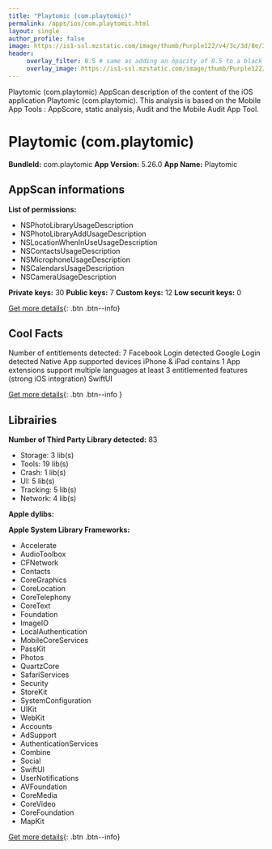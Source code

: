 ```yaml
---
title: "Playtomic (com.playtomic)"
permalink: /apps/ios/com.playtomic.html
layout: single
author_profile: false
image: https://is1-ssl.mzstatic.com/image/thumb/Purple122/v4/3c/3d/8e/3c3d8e5f-3052-7eb7-b656-7ad54133a5eb/AppIcon-1x_U007emarketing-0-10-0-85-220.png/512x512bb.jpg
header: 
     overlay_filter: 0.5 # same as adding an opacity of 0.5 to a black background
     overlay_image: https://is1-ssl.mzstatic.com/image/thumb/Purple122/v4/3c/3d/8e/3c3d8e5f-3052-7eb7-b656-7ad54133a5eb/AppIcon-1x_U007emarketing-0-10-0-85-220.png/512x512bb.jpg
---
```

Playtomic (com.playtomic) AppScan description of the content of the iOS application Playtomic (com.playtomic). This analysis is based on the Mobile App Tools : AppScore, static analysis, Audit and the Mobile Audit App Tool.

# Playtomic (com.playtomic)

**BundleId:** com.playtomic
**App Version:** 5.26.0
**App Name:** Playtomic


## AppScan informations 

**List of permissions:** 
- NSPhotoLibraryUsageDescription
- NSPhotoLibraryAddUsageDescription
- NSLocationWhenInUseUsageDescription
- NSContactsUsageDescription
- NSMicrophoneUsageDescription
- NSCalendarsUsageDescription
- NSCameraUsageDescription
  
  
**Private keys:** 30
**Public keys:** 7
**Custom keys:** 12
**Low securit keys:** 0
  
[Get more details](/pricing.html){: .btn .btn--info}

## Cool Facts

Number of entitlements detected: 7
Facebook Login detected
Google Login detected
Native App
supported devices iPhone & iPad
contains 1 App extensions
support multiple languages
at least 3 entitlemented features (strong iOS integration)
SwiftUI
  
[Get more details](/pricing.html){: .btn .btn--info }

## Librairies 
**Number of Third Party Library detected:** 83
- Storage: 3 lib(s)
- Tools: 19 lib(s)
- Crash: 1 lib(s)
- UI: 5 lib(s)
- Tracking: 5 lib(s)
- Network: 4 lib(s)


**Apple dylibs:**


**Apple System Library Frameworks:**
- Accelerate
- AudioToolbox
- CFNetwork
- Contacts
- CoreGraphics
- CoreLocation
- CoreTelephony
- CoreText
- Foundation
- ImageIO
- LocalAuthentication
- MobileCoreServices
- PassKit
- Photos
- QuartzCore
- SafariServices
- Security
- StoreKit
- SystemConfiguration
- UIKit
- WebKit
- Accounts
- AdSupport
- AuthenticationServices
- Combine
- Social
- SwiftUI
- UserNotifications
- AVFoundation
- CoreMedia
- CoreVideo
- CoreFoundation
- MapKit


  
[Get more details](/pricing.html){: .btn .btn--info}

